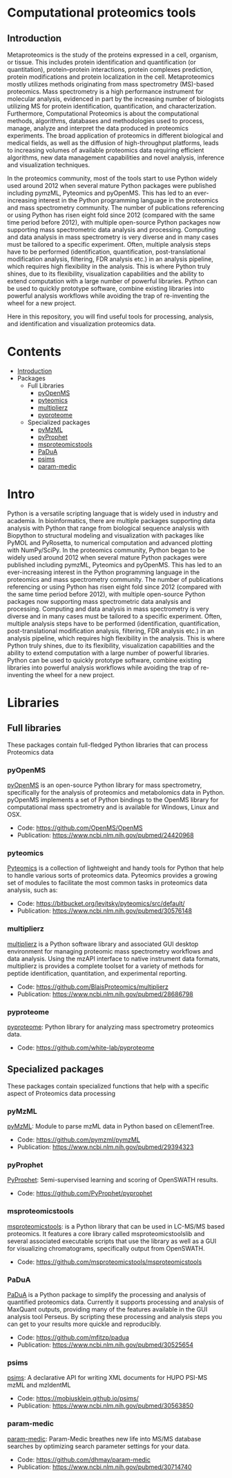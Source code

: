 # Computational proteomics tools
## Introduction

Metaproteomics is the study of the proteins expressed in a cell, organism, or tissue. This includes protein identification and quantification (or quantitation), protein–protein interactions, protein complexes prediction, protein modifications and protein localization in the cell. Metaproteomics mostly utilizes methods originating from mass spectrometry (MS)-based proteomics. Mass spectrometry is a high performance instrument for molecular analysis, evidenced in part by the increasing number of biologists utilizing MS for protein identification, quantification, and characterization. Furthermore, Computational Proteomics is about the computational methods, algorithms, databases and methodologies used to process, manage, analyze and interpret the data produced in proteomics experiments. The broad application of proteomics in different biological and medical fields, as well as the diffusion of high-throughput platforms, leads to increasing volumes of available proteomics data requiring efficient algorithms, new data management capabilities and novel analysis, inference and visualization techniques. 

In the proteomics community, most of the tools start to use Python widely used around 2012 when several mature Python packages were published including pymzML, Pyteomics and pyOpenMS. This has led to an ever-increasing interest in the Python programming language in the proteomics and mass spectrometry community. The number of publications referencing or using Python has risen eight fold since 2012 (compared with the same time period before 2012), with multiple open-source Python packages now supporting mass spectrometric data analysis and processing. Computing and data analysis in mass spectrometry is very diverse and in many cases must be tailored to a specific experiment. Often, multiple analysis steps have to be performed (identification, quantification, post-translational modification analysis, filtering, FDR analysis etc.) in an analysis pipeline, which requires high flexibility in the analysis. This is where Python truly shines, due to its flexibility, visualization capabilities and the ability to extend computation with a large number of powerful libraries. Python can be used to quickly prototype software, combine existing libraries into powerful analysis workflows while avoiding the trap of re-inventing the wheel for a new project.

Here in this repository, you will find useful tools for processing, analysis, and identification and visualization proteomics data.


# Contents

* [Introduction](#intro)
* Packages
  * Full Libraries
    * [pyOpenMS](#pyOpenMS)
    * [pyteomics](#pyteomics)
    * [multiplierz](#multiplierz)
    * [pyproteome](#pyproteome)
  * Specialized packages
    * [pyMzML](#pyMzML)
    * [pyProphet](#pyProphet)
    * [msproteomicstools](#msproteomicstools)
    * [PaDuA](#PaDuA)
    * [psims](#psims)    
    * [param-medic](#param-medic)    

<a name="intro"></a>
# Intro

Python is a versatile scripting language that is widely used in industry and academia. In bioinformatics, there are multiple packages supporting data analysis with Python that range from biological sequence analysis with Biopython to structural modeling and visualization with packages like PyMOL and PyRosetta, to numerical computation and advanced plotting with NumPy/SciPy. In the proteomics community, Python began to be widely used around 2012 when several mature Python packages were published including pymzML, Pyteomics and pyOpenMS. This has led to an ever-increasing interest in the Python programming language in the proteomics and mass spectrometry community. The number of publications referencing or using Python has risen eight fold since 2012 (compared with the same time period before 2012), with multiple open-source Python packages now supporting mass spectrometric data analysis and processing. Computing and data analysis in mass spectrometry is very diverse and in many cases must be tailored to a specific experiment. Often, multiple analysis steps have to be performed (identification, quantification, post-translational modification analysis, filtering, FDR analysis etc.) in an analysis pipeline, which requires high flexibility in the analysis. This is where Python truly shines, due to its flexibility, visualization capabilities and the ability to extend computation with a large number of powerful libraries. Python can be used to quickly prototype software, combine existing libraries into powerful analysis workflows while avoiding the trap of re-inventing the wheel for a new project.

# Libraries

## Full libraries

These packages contain full-fledged Python libraries that can process Proteomics data

<a name="pyOpenMS"></a>
### pyOpenMS

[pyOpenMS](https://pyopenms.readthedocs.io/en/latest/) is an open-source Python library for mass spectrometry, specifically for the analysis of proteomics and metabolomics data in Python. pyOpenMS implements a set of Python bindings to the OpenMS library for computational mass spectrometry and is available for Windows, Linux and OSX.

* Code: https://github.com/OpenMS/OpenMS
* Publication: https://www.ncbi.nlm.nih.gov/pubmed/24420968

<a name="pyteomics"></a>
### pyteomics

[Pyteomics](https://pyteomics.readthedocs.io/en/latest/) is a collection of lightweight and handy tools for Python that help to handle various sorts of proteomics data. Pyteomics provides a growing set of modules to facilitate the most common tasks in proteomics data analysis, such as:

* Code: https://bitbucket.org/levitsky/pyteomics/src/default/
* Publication: https://www.ncbi.nlm.nih.gov/pubmed/30576148

<a name="multiplierz"></a>
### multiplierz
[multiplierz](https://github.com/BlaisProteomics/multiplierz) is a Python software library and associated GUI desktop environment for managing proteomic mass spectrometry workflows and data analysis. Using the mzAPI interface to native instrument data formats, multiplierz is provides a complete toolset for a variety of methods for peptide identification, quantitation, and experimental reporting.

* Code: https://github.com/BlaisProteomics/multiplierz
* Publication: https://www.ncbi.nlm.nih.gov/pubmed/28686798

<a name="pyproteome"></a>
### pyproteome

[pyproteome](https://github.com/white-lab/pyproteome): Python library for analyzing mass spectrometry proteomics data.

* Code: https://github.com/white-lab/pyproteome

## Specialized packages

These packages contain specialized functions that help with a specific aspect of Proteomics data processing

<a name="pyMzML"></a>
### pyMzML

[pyMzML](https://pymzml.readthedocs.io/en/latest/): Module to parse mzML data in Python based on cElementTree.

* Code: https://github.com/pymzml/pymzML
* Publication: https://www.ncbi.nlm.nih.gov/pubmed/29394323

<a name="pyProphet"></a>
### pyProphet

[PyProphet](https://github.com/PyProphet/pyprophet): Semi-supervised learning and scoring of OpenSWATH results.

* Code: https://github.com/PyProphet/pyprophet

<a name="msproteomicstools"></a>
### msproteomicstools

[msproteomicstools](http://msproteomicstools.roestlab.org/): is a Python library that can be used in LC-MS/MS based proteomics. It features a core library called msproteomicstoolslib and several associated executable scripts that use the library as well as a GUI for visualizing chromatograms, specifically output from OpenSWATH.

* Code: https://github.com/msproteomicstools/msproteomicstools

<a name="PaDuA"></a>
### PaDuA
[PaDuA](https://padua.readthedocs.io/en/latest/) is a Python package to simplify the processing and analysis of quantified proteomics data. Currently it supports processing and analysis of MaxQuant outputs, providing many of the features available in the GUI analysis tool Perseus. By scripting these processing and analysis steps you can get to your results more quickle and reproducibly.

* Code: https://github.com/mfitzp/padua
* Publication: https://www.ncbi.nlm.nih.gov/pubmed/30525654

<a name="psims"></a>
### psims

[psims](https://mobiusklein.github.io/psims/docs/build/html/): A declarative API for writing XML documents for HUPO PSI-MS mzML and mzIdentML

* Code: https://mobiusklein.github.io/psims/
* Publication: https://www.ncbi.nlm.nih.gov/pubmed/30563850

<a name="param-medic"></a>
### param-medic

[param-medic](https://github.com/dhmay/param-medic): Param-Medic breathes new life into MS/MS database searches by optimizing search parameter settings for your data.

* Code: https://github.com/dhmay/param-medic
* Publication: https://www.ncbi.nlm.nih.gov/pubmed/30714740
